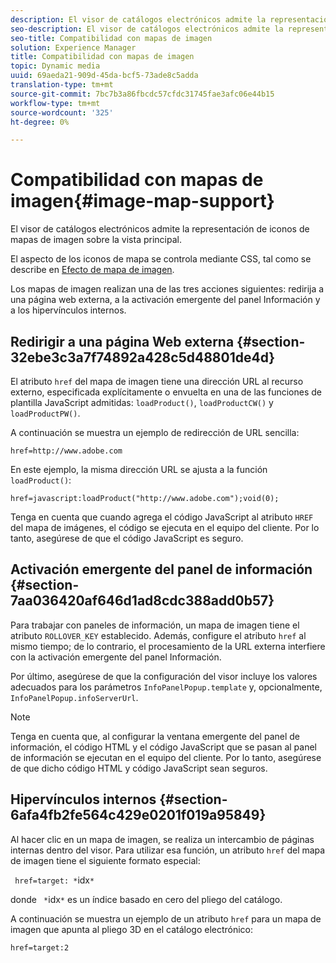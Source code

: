 ```yaml
---
description: El visor de catálogos electrónicos admite la representación de iconos de mapas de imagen sobre la vista principal.
seo-description: El visor de catálogos electrónicos admite la representación de iconos de mapas de imagen sobre la vista principal.
seo-title: Compatibilidad con mapas de imagen
solution: Experience Manager
title: Compatibilidad con mapas de imagen
topic: Dynamic media
uuid: 69aeda21-909d-45da-bcf5-73ade8c5adda
translation-type: tm+mt
source-git-commit: 7bc7b3a86fbcdc57cfdc31745fae3afc06e44b15
workflow-type: tm+mt
source-wordcount: '325'
ht-degree: 0%

---
```



# Compatibilidad con mapas de imagen{#image-map-support}

El visor de catálogos electrónicos admite la representación de iconos de mapas de imagen sobre la vista principal.

El aspecto de los iconos de mapa se controla mediante CSS, tal como se describe en [Efecto de mapa de imagen](../../c-html5-s7-aem-asset-viewers/c-html5-20-ecatalog-viewer-about/c-html5-20-ecatalog-viewer-customizingviewer/r-html5-ecatalog-viewer-20-customize-imagemapeffect.md#reference-261df27d1ed145c882b26b88e33a0289).

Los mapas de imagen realizan una de las tres acciones siguientes: redirija a una página web externa, a la activación emergente del panel Información y a los hipervínculos internos.

## Redirigir a una página Web externa {#section-32ebe3c3a7f74892a428c5d48801de4d}

El atributo `href` del mapa de imagen tiene una dirección URL al recurso externo, especificada explícitamente o envuelta en una de las funciones de plantilla JavaScript admitidas: `loadProduct()`, `loadProductCW()` y `loadProductPW()`.

A continuación se muestra un ejemplo de redirección de URL sencilla:

`href=http://www.adobe.com`

En este ejemplo, la misma dirección URL se ajusta a la función `loadProduct()`:

`href=javascript:loadProduct("http://www.adobe.com");void(0);`

Tenga en cuenta que cuando agrega el código JavaScript al atributo `HREF` del mapa de imágenes, el código se ejecuta en el equipo del cliente. Por lo tanto, asegúrese de que el código JavaScript es seguro.

## Activación emergente del panel de información {#section-7aa036420af646d1ad8cdc388add0b57}

Para trabajar con paneles de información, un mapa de imagen tiene el atributo `ROLLOVER_KEY` establecido. Además, configure el atributo `href` al mismo tiempo; de lo contrario, el procesamiento de la URL externa interfiere con la activación emergente del panel Información.

Por último, asegúrese de que la configuración del visor incluye los valores adecuados para los parámetros `InfoPanelPopup.template` y, opcionalmente, `InfoPanelPopup.infoServerUrl`.

>[!NOTE]
>
>Tenga en cuenta que, al configurar la ventana emergente del panel de información, el código HTML y el código JavaScript que se pasan al panel de información se ejecutan en el equipo del cliente. Por lo tanto, asegúrese de que dicho código HTML y código JavaScript sean seguros.

## Hipervínculos internos {#section-6afa4fb2fe564c429e0201f019a95849}

Al hacer clic en un mapa de imagen, se realiza un intercambio de páginas internas dentro del visor. Para utilizar esa función, un atributo `href` del mapa de imagen tiene el siguiente formato especial:

` href=target: *`idx`*`

donde ` *`idx`*` es un índice basado en cero del pliego del catálogo.

A continuación se muestra un ejemplo de un atributo `href` para un mapa de imagen que apunta al pliego 3D en el catálogo electrónico:

`href=target:2`
